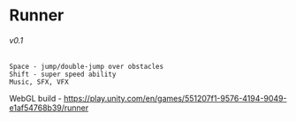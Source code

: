 # Runner 
###### v0.1

```
Space - jump/double-jump over obstacles
Shift - super speed ability
Music, SFX, VFX
```

WebGL build - https://play.unity.com/en/games/551207f1-9576-4194-9049-e1af54768b39/runner
